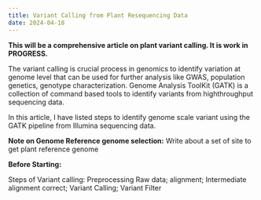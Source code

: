 ```yaml
---
title: Variant Calling from Plant Resequencing Data
date: 2024-04-18
---
```

 **This will be a comprehensive article on plant variant calling. It is work in PROGRESS.**

The variant calling is crucial process in genomics to identify variation at genome level that can be used for further analysis like GWAS, population genetics, genotype characterization. Genome Analysis ToolKit (GATK) is a collection of command based tools to identify variants from highthroughput sequencing data.

In this article, I have listed steps to identify genome scale variant using the GATK pipeline from Illumina sequencing data.

**Note on Genome Reference genome selection:** Write about a set of site to get plant
reference genome

**Before Starting:** 

Steps of Variant calling: Preprocessing Raw data; alignment; Intermediate alignment correct; Variant Calling; Variant Filter 


